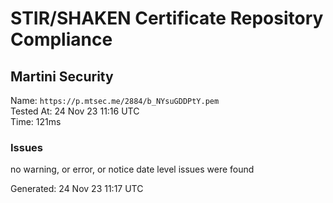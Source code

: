 # STIR/SHAKEN Certificate Repository Compliance

## Martini Security

Name: `https://p.mtsec.me/2884/b_NYsuGDDPtY.pem`\
Tested At: 24 Nov 23 11:16 UTC\
Time: 121ms

### Issues

no warning, or error, or notice date level issues were found

Generated: 24 Nov 23 11:17 UTC